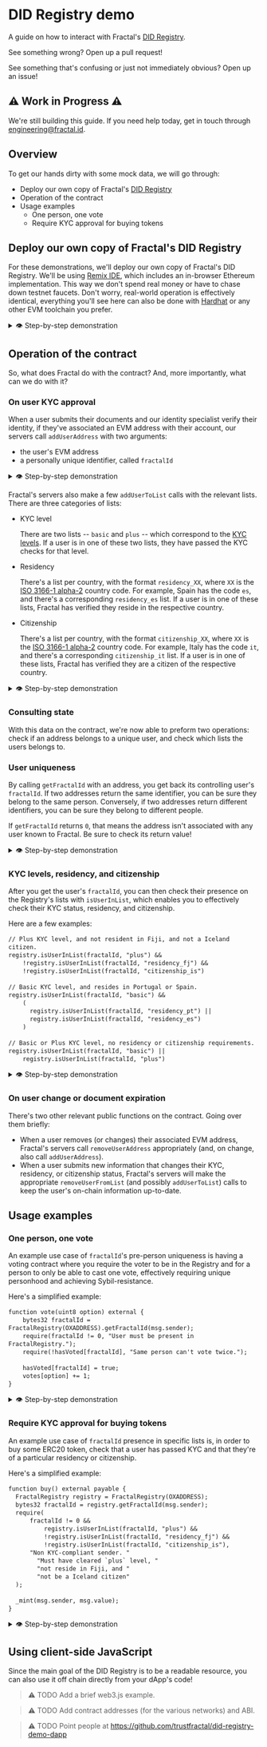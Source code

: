 # DID Registry demo

A guide on how to interact with Fractal's [DID Registry](https://github.com/trustfractal/web3-identity#option-2-did-registry-lookup).

See something wrong? Open up a pull request!

See something that's confusing or just not immediately obvious? Open up an issue!

## ⚠️ Work in Progress ⚠️

We're still building this guide. If you need help today, get in touch through <engineering@fractal.id>.

## Overview

To get our hands dirty with some mock data, we will go through:

- Deploy our own copy of Fractal's [DID Registry](https://github.com/trustfractal/web3-identity/blob/main/FractalRegistry.sol)
- Operation of the contract
- Usage examples
  - One person, one vote
  - Require KYC approval for buying tokens

## Deploy our own copy of Fractal's DID Registry

For these demonstrations, we'll deploy our own copy of Fractal's DID Registry. We'll be using [Remix IDE](https://remix.ethereum.org/), which includes an in-browser Ethereum implementation. This way we don't spend real money or have to chase down testnet faucets. Don't worry, real-world operation is effectively identical, everything you'll see here can also be done with [Hardhat](https://hardhat.org/) or any other EVM toolchain you prefer.

<details>
  <summary>👁 Step-by-step demonstration</summary>

In order to make this guide accessible to non-blockchain developers, we've included step-by-step screenshots. If you're a blockchain developer and you're familiar with Remix IDE, feel free to skip these.

Let's get started! First off, let's start by deploying our own copy of a FractalRegistry.

- Go to [Remix IDE](https://remix.ethereum.org/) and clone this git repo as a workspace.

  <details>
    <summary>📸 Step-by-step screenshots</summary>

  - On your browser, go to `https://remix.ethereum.org/`. Accept or decline their analytics collection.

    <img src="media/01-01.png" />

  - Click through the welcome wizard.

    <img src="media/01-02.png" />

  - The Remix IDE should now be ready to be used. You should look like this:

    <img src="media/01-03.png" />

  - Click on "Clone Git Repository"

    <img src="media/01-04.png" />

  - Input `https://github.com/trustfractal/did_registry_demo` and click "Ok"

    <img src="media/01-05.png" />

  - Remix will take a few seconds to do the clone. After it's done, you should see new files on the left bar:

    <img src="media/01-06.png" />

  </details>

- Compile and deploy the `contracts/1_FractalRegistry.sol` contract. Use your own address as the `root` constructor argument.

  <details>
    <summary>📸 Step-by-step screenshots</summary>

  - On the file browser on the left, click "contracts", and then "1_FractalRegistry.sol".

    <img src="media/01-07.png" />

  - With that file open, click on the "Solidity compiler" tab

    <img src="media/01-08.png" />

  - Click on the "Compile 01_FractalRegistry.sol" button

    <img src="media/01-09.png" />

  - Everything should go well, and you should see a green checkmark on the tab

    <img src="media/01-10.png" />

  - Next, click on the "Deploy & run transactions" tab

    <img src="media/01-11.png" />

  - We're now going to deploy the contract we've just compiled. In order to do that, this specific contract needs to know who will be able to change its state. That's going to be the account we're currently using. Click on the "Copy account to clipboard" button.

    <img src="media/01-13.png" />

  - Paste it on the box to the right of the "Deploy" button, and press that button.

    <img src="media/01-14.png" />

  - The contract is now deployed. You should be able to see three consequences:

    1. You should see a success message on the console on the bottom.
    2. Your account's balance went down a little bit. This is because it was spent as gas as part of the deployment.
    3. You should now have a contract entry on the bottom left.

      <img src="media/01-15.png" />

  We now have a working FractalRegistry deployment to play around with! 🎉

  </details>

</details>

## Operation of the contract

So, what does Fractal do with the contract? And, more importantly, what can we do with it?

### On user KYC approval

When a user submits their documents and our identity specialist verify their identity, if they've associated an EVM address with their account, our servers call `addUserAddress` with two arguments:

- the user's EVM address
- a personally unique identifier, called `fractalId`

<details>
  <summary>👁 Step-by-step demonstration</summary>

Let's use ourselves as an example. Let's pretend Fractal assigned us the `fractalId` of `0x0123456789ABCDEF0123456789ABCDEF0123456789ABCDEF0123456789ABCDEF`.

- Make a `addUserAddress` call with:

  - `addr`: our own address
  - `fractalId`: `0x0123456789ABCDEF0123456789ABCDEF0123456789ABCDEF0123456789ABCDEF`

  <details>
    <summary>📸 Step-by-step screenshots</summary>

  - Click on the arrow to the left of the deployed contract. This will reveal the contract's functions.

      <img src="media/02-01.png" />

  - Scroll down and click on the arrow to the right of "addUserAddre...". This will show the input boxes to put in arguments to make a call to `addUserAddress`.

      <img src="media/02-02.png" />

  - Scroll all the way up, and copy your own address.

      <img src="media/02-03.png" />

  - Scroll back down to the `addUserAddress` input boxes, and paste your own address in the `addr` box.

      <img src="media/02-04.png" />

  - Paste `0x0123456789ABCDEF0123456789ABCDEF0123456789ABCDEF0123456789ABCDEF` on the `fractalId` box.

      <img src="media/02-05.png" />

  - Click "transact".

      <img src="media/02-06.png" />

  - The transaction should go through successfully. You should see a new green checkmark appear in the console informing us that the call to `FractalRegistry.addUserAddress` has been successful.

      <img src="media/02-07.png" />

  </details>

</details>

Fractal's servers also make a few `addUserToList` calls with the relevant lists. There are three categories of lists:

- KYC level

  There are two lists -- `basic` and `plus` -- which correspond to the [KYC levels](https://docs.developer.fractal.id/kyc-levels). If a user is in one of these two lists, they have passed the KYC checks for that level.

- Residency

  There's a list per country, with the format `residency_XX`, where `XX` is the [ISO 3166-1 alpha-2](https://en.wikipedia.org/wiki/ISO_3166-1_alpha-2) country code. For example, Spain has the code `es`, and there's a corresponding `residency_es` list. If a user is in one of these lists, Fractal has verified they reside in the respective country.

- Citizenship

  There's a list per country, with the format `citizenship_XX`, where `XX` is the [ISO 3166-1 alpha-2](https://en.wikipedia.org/wiki/ISO_3166-1_alpha-2) country code. For example, Italy has the code `it`, and there's a corresponding `citizenship_it` list. If a user is in one of these lists, Fractal has verified they are a citizen of the respective country.

<details>
  <summary>👁 Step-by-step demonstration</summary>

Let's pretend we're a Swedish citizen (`se`) living in the Åland Islands (`ax`) that has passed the Plus KYC level (`plus`).

- Make a `addUserToList` call with:

  - `userId`: `0x0123456789ABCDEF0123456789ABCDEF0123456789ABCDEF0123456789ABCDEF`
  - `listId`: `citizenship_se`

  <details>
    <summary>📸 Step-by-step screenshots</summary>

  - Look for, and click on the arrow to the right of `addUserToList`.

      <img src="media/02-08.png" />

  - Paste `0x0123456789ABCDEF0123456789ABCDEF0123456789ABCDEF0123456789ABCDEF` on the `userId` box.

      <img src="media/02-09.png" />

  - Paste `citizenship_se` on the `listId` box.

      <img src="media/02-10.png" />

  - Click "transact".

      <img src="media/02-11.png" />

  - The transaction should go through successfully. You should see a new green checkmark appear in the console informing us that the call to `FractalRegistry.addUserToList` has been successful.

      <img src="media/02-12.png" />

  </details>

- Make a `addUserToList` call with:

  - `userId`: `0x0123456789ABCDEF0123456789ABCDEF0123456789ABCDEF0123456789ABCDEF`
  - `listId`: `residency_ax`

  <details>
    <summary>📸 Step-by-step screenshots</summary>

  - Paste `residency_ax` on the `listId` box.

      <img src="media/02-13.png" />

  - Click "transact".

      <img src="media/02-14.png" />

  - The transaction should go through successfully. You should see a new green checkmark appear in the console informing us that the call to `FractalRegistry.addUserToList` has been successful.

      <img src="media/02-15.png" />

  </details>

- Make a `addUserToList` call with:

  - `userId`: `0x0123456789ABCDEF0123456789ABCDEF0123456789ABCDEF0123456789ABCDEF`
  - `listId`: `plus`

  <details>
    <summary>📸 Step-by-step screenshots</summary>

  - Paste `plus` on the `listId` box.

      <img src="media/02-16.png" />

  - Click "transact".

      <img src="media/02-17.png" />

  - The transaction should go through successfully. You should see a new green checkmark appear in the console informing us that the call to `FractalRegistry.addUserToList` has been successful.

      <img src="media/02-18.png" />

  </details>

</details>

### Consulting state

With this data on the contract, we're now able to preform two operations: check if an address belongs to a unique user, and check which lists the users belongs to.

### User uniqueness

By calling `getFractalId` with an address, you get back its controlling user's `fractalId`. If two addresses return the same identifier, you can be sure they belong to the same person. Conversely, if two addresses return different identifiers, you can be sure they belong to different people.

If `getFractalId` returns `0`, that means the address isn't associated with any user known to Fractal. Be sure to check its return value!

<details>
  <summary>👁 Step-by-step demonstration</summary>

Let's see how to contract responds to querying for own address, and an arbitrary address that's not in the contract.

- Make a `getFractalId` call with:
  - `addr`: your own address
- Verify that you get our `fractalId` back.

  `0x0123456789ABCDEF0123456789ABCDEF0123456789ABCDEF0123456789ABCDEF`

  <details>
    <summary>📸 Step-by-step screenshots</summary>

  - Look for, and click on the arrow to the right of `getFractalId`.

      <img src="media/03-01.png" />

  - Scroll all the way up, and copy your own address.

      <img src="media/03-02.png" />

  - Paste your own address on the `addr` box.

      <img src="media/03-03.png" />

  - Click "call".

      <img src="media/03-04.png" />

  - The call should be successful. Remix does output some details to the console but, more importantly, the result of the call is displayed just below it. We can see that our call returned `0x0123456789abcdef0123456789abcdef0123456789abcdef0123456789abcdef`, which is the `fractalId` we assigned to our address previously in this guide.

      <img src="media/03-05.png" />

  </details>

- Make a `getFractalId` call with:
  - `addr`: some arbitrary valid address. Here's an example: `0x05a56E2D52c817161883f50c441c3228CFe54d9f`
- Verify that you get back zero:

  `0x0000000000000000000000000000000000000000000000000000000000000000`

  <details>
    <summary>📸 Step-by-step screenshots</summary>

  - Paste `0x05a56E2D52c817161883f50c441c3228CFe54d9f` on the `addr` box.

      <img src="media/03-06.png" />

  - Click "call".

      <img src="media/03-07.png" />

  - The call should be successful and have returned `0x0000000000000000000000000000000000000000000000000000000000000000`.

      <img src="media/03-08.png" />

  </details>

</details>

### KYC levels, residency, and citizenship

After you get the user's `fractalId`, you can then check their presence on the Registry's lists with `isUserInList`, which enables you to effectively check their KYC status, residency, and citizenship.

Here are a few examples:

```solidity
// Plus KYC level, and not resident in Fiji, and not a Iceland citizen.
registry.isUserInList(fractalId, "plus") &&
    !registry.isUserInList(fractalId, "residency_fj") &&
    !registry.isUserInList(fractalId, "citizenship_is")

// Basic KYC level, and resides in Portugal or Spain.
registry.isUserInList(fractalId, "basic") &&
    (
      registry.isUserInList(fractalId, "residency_pt") ||
      registry.isUserInList(fractalId, "residency_es")
    )

// Basic or Plus KYC level, no residency or citizenship requirements.
registry.isUserInList(fractalId, "basic") ||
    registry.isUserInList(fractalId, "plus")
```

<details>
  <summary>👁 Step-by-step demonstration</summary>

Let's see how to contract responds to querying for own lists, and an some other arbitrary ones.

- Make a `isUserInList` call with:
  - `userId`: `0x0123456789ABCDEF0123456789ABCDEF0123456789ABCDEF0123456789ABCDEF`
  - `listId`: `citizenship_se`
- Verify that you get back `true`.

  <details>
    <summary>📸 Step-by-step screenshots</summary>

  - Look for, and click on the arrow to the right of `isUserInList`.

      <img src="media/03-09.png" />

  - Paste `0x0123456789ABCDEF0123456789ABCDEF0123456789ABCDEF0123456789ABCDEF` on the `userId` box.

      <img src="media/03-10.png" />

  - Paste `citizenship_se` on the `listId` box.

      <img src="media/03-11.png" />

  - Click "call".

      <img src="media/03-12.png" />

  - The call should be successful and have returned `true`.

      <img src="media/03-13.png" />

  </details>

- Make a `isUserInList` call with:
  - `userId`: `0x0123456789ABCDEF0123456789ABCDEF0123456789ABCDEF0123456789ABCDEF`
  - `listId`: `residency_ax`
- Verify that you get back `true`.

  <details>
    <summary>📸 Step-by-step screenshots</summary>

  - Paste `residency_ax` on the `listId` box.

      <img src="media/03-14.png" />

  - Click "call".

      <img src="media/03-15.png" />

  - The call should be successful and have returned `true`.

      <img src="media/03-16.png" />

  </details>

- Make a `isUserInList` call with:
  - `userId`: `0x0123456789ABCDEF0123456789ABCDEF0123456789ABCDEF0123456789ABCDEF`
  - `listId`: `citizenship_dk`
- Verify that you get back `false`.

  <details>
    <summary>📸 Step-by-step screenshots</summary>

  - Paste `citizenship_dk` on the `listId` box.

      <img src="media/03-17.png" />

  - Click "call".

      <img src="media/03-18.png" />

  - The call should be successful and have returned `false`.

      <img src="media/03-19.png" />

  </details>

- Make a `isUserInList` call with:
  - `userId`: `0x0123456789ABCDEF0123456789ABCDEF0123456789ABCDEF0123456789ABCDEF`
  - `listId`: `residency_fi`
- Verify that you get back `false`.

  <details>
    <summary>📸 Step-by-step screenshots</summary>

  - Paste `residency_fi` on the `listId` box.

      <img src="media/03-20.png" />

  - Click "call".

      <img src="media/03-21.png" />

  - The call should be successful and have returned `false`.

      <img src="media/03-22.png" />

  </details>

</details>

### On user change or document expiration

There's two other relevant public functions on the contract. Going over them briefly:

- When a user removes (or changes) their associated EVM address, Fractal's servers call `removeUserAddress` appropriately (and, on change, also call `addUserAddress`).
- When a user submits new information that changes their KYC, residency, or citizenship status, Fractal's servers will make the appropriate `removeUserFromList` (and possibly `addUserToList`) calls to keep the user's on-chain information up-to-date.

## Usage examples

### One person, one vote

An example use case of `fractalId`'s pre-person uniqueness is having a voting contract where you require the voter to be in the Registry and for a person to only be able to cast one vote, effectively requiring unique personhood and achieving Sybil-resistance.

Here's a simplified example:

```solidity
function vote(uint8 option) external {
    bytes32 fractalId = FractalRegistry(OXADDRESS).getFractalId(msg.sender);
    require(fractalId != 0, "User must be present in FractalRegistry.");
    require(!hasVoted[fractalId], "Same person can't vote twice.");

    hasVoted[fractalId] = true;
    votes[option] += 1;
}
```

<details>
  <summary>👁 Step-by-step demonstration</summary>

The Voting contract, which can be found at `contracts/2_Voting.sol`, only has 3 relevant operations:

- Being deployed. Its constructor requires two arguments: the number of options we're voting for (i.e., how different choices are in our ballot) and the address for the FractalRegistry contract.
- Vote. It takes a single argument, the option you're voting for.
- Tallying the results. This returns the current vote count for each option.

Let's try it out and see how it behaves!

- Compile and deploy the `contracts/2_Voting.sol` contract. For constructor arguments, use:

  - `options`: `4`. Nothing special about this choice.
  - `registryAddress`: the address of the FractalRegistry we've been using.

  <details>
    <summary>📸 Step-by-step screenshots</summary>

  - On the file browser on the left, click "contracts", and then "contracts/2_Voting.sol".

    <img src="media/04-01.png" />

  - With that file open, click on the "Solidity compiler" tab.

    <img src="media/04-02.png" />

  - Click on the "Compile 2_Voting.sol" button.

    <img src="media/04-03.png" />

  - Everything should go well, and you should see a green checkmark on the tab.

    <img src="media/04-04.png" />

  - Next, click on the "Deploy & run transactions" tab.

    <img src="media/04-05.png" />

  - Make sure the Voting contract is selected.

    <img src="media/04-06.png" />

  - Click on the arrow to the right of the Deploy button. This should show the argument input boxes.

    <img src="media/04-07.png" />

  - Copy your FractalRegistry address.

    <img src="media/04-08.png" />

  - Input `4` in the `options` box.

    <img src="media/04-09.png" />

  - Paste it in the `registryAddress` box.

    <img src="media/04-10.png" />

  - Click "transact".

    <img src="media/04-11.png" />

  - The contract is now deployed. You should see a success message on the console on the bottom.

    <img src="media/04-12.png" />

  - If you scroll all the way to the bottom, you should now have a Voting contract entry.

    <img src="media/04-13.png" />

  </details>

- Let's call `currentTally`. It should show that all four options have zero votes.

  <details>
    <summary>📸 Step-by-step screenshots</summary>

  - Click on the arrow to the left of the deployed contract. This will reveal the contract's functions.

      <img src="media/04-14.png" />

  - Click on "currentTally".

      <img src="media/04-15.png" />

  - You should see 4 zeros: `[0, 0, 0, 0]`.

      <img src="media/04-16.png" />

  </details>

- Let's call `vote` with option `1`. It should succeed.

  <details>
    <summary>📸 Step-by-step screenshots</summary>

  - Click on the arrow to the right of "vote".

      <img src="media/04-17.png" />

  - Input `1` on the `option` box.

      <img src="media/04-18.png" />

  - Click "transact".

      <img src="media/04-19.png" />

  - The transaction should succeed, and you should see a new green checkmark appear in the console.

      <img src="media/04-20.png" />

  </details>

- Let's call `currentTally` again. It should show that option `1` has one vote, and that options `0`, `2`, and `3` have all zero votes.

  <details>
    <summary>📸 Step-by-step screenshots</summary>

  - Click on "currentTally" again.

      <img src="media/04-21.png" />

  - It should now return `[0, 1, 0, 0]`.

      <img src="media/04-22.png" />

  </details>

- Let's try calling `vote` again. This time, it should fail, with the reason "Already voted: the same person can't vote twice."

  <details>
    <summary>📸 Step-by-step screenshots</summary>

  - Click on "vote" again.

      <img src="media/04-23.png" />

  - You should see a red cross on the console, meaning the transaction failed. It should also read the reason: "Already voted: the same person can't vote twice."

      <img src="media/04-24.png" />

  </details>

- Let's try calling `vote` with a different address, one that's not registered in our FractalRegistry contract. It should fail, with the reason "Unregistered user: user must be present in FractalRegistry."

  <details>
    <summary>📸 Step-by-step screenshots</summary>

  - Scroll all the way up, and select the second account. This now becomes our address.

      <img src="media/04-25.png" />

  - Scroll all the way back down to "vote" and click it again.

      <img src="media/04-26.png" />

  - You should see a red cross on the console, meaning the transaction failed. It should also read the reason: "Unregistered user: user must be present in FractalRegistry."

      <img src="media/04-27.png" />

  - In order to not confuse ourselves in later steps, let's select the first account again.

      <img src="media/04-28.png" />

  </details>

- Let's call `currentTally` again. Even though we tried to execute a bunch of invalid votes, it should return the same results as before.

  <details>
    <summary>📸 Step-by-step screenshots</summary>

  - Click on "currentTally" again.

      <img src="media/04-29.png" />

  - It should still return `[0, 1, 0, 0]`.

      <img src="media/04-30.png" />

  </details>

</details>

### Require KYC approval for buying tokens

An example use case of `fractalId` presence in specific lists is, in order to buy some ERC20 token, check that a user has passed KYC and that they're of a particular residency or citizenship.

Here's a simplified example:

```solidity
function buy() external payable {
  FractalRegistry registry = FractalRegistry(OXADDRESS);
  bytes32 fractalId = registry.getFractalId(msg.sender);
  require(
      fractalId != 0 &&
          registry.isUserInList(fractalId, "plus") &&
          !registry.isUserInList(fractalId, "residency_fj") &&
          !registry.isUserInList(fractalId, "citizenship_is"),
      "Non KYC-compliant sender. "
        "Must have cleared `plus` level, "
        "not reside in Fiji, and "
        "not be a Iceland citizen"
  );

  _mint(msg.sender, msg.value);
}
```

<details>
  <summary>👁 Step-by-step demonstration</summary>

The DemoToken contract, which can be found at `contracts/3_DemoToken.sol`, is a toy ERC20 token with a `buy` function that, when it receives funds from a KYC-approved account with the `plus` level, mints (i.e. creates) new tokens. In order to portray the common requirement of disallowing certain countries, the contract rejects Fiji (`fj`) residents and Iceland (`is`) citizens.

In order to make things simpler, we're going to be reusing the [OpenZeppelin's ERC20 implementation](https://docs.openzeppelin.com/contracts/4.x/erc20). It brings along a lot of standard ERC20 functions but, for this demo, we only care about `balance`, which will let us check our balance.

Let's try it out and see it working!

- Compile and deploy the `contracts/3_DemoToken.sol` contract. For constructor arguments, use:

  - `registryAddress`: the address of the FractalRegistry we've been using.

  <details>
    <summary>📸 Step-by-step screenshots</summary>

  - On the file browser on the left, click "contracts", and then "contracts/3_DemoToken.sol".

    <img src="media/05-01.png" />

  - With that file open, click on the "Solidity compiler" tab.

    <img src="media/05-02.png" />

  - Click on the "Compile 3_DemoToken.sol" button.

    <img src="media/05-03.png" />

  - Everything should go well, and you should see a green checkmark on the tab.

    <img src="media/05-04.png" />

  - Next, click on the "Deploy & run transactions" tab.

    <img src="media/05-05.png" />

  - Make sure the DemoToken contract is selected.

    <img src="media/05-06.png" />

  - Click on the arrow to the right of the Deploy button. This should show the argument input box.

    <img src="media/05-07.png" />

  - Copy your FractalRegistry address.

    <img src="media/05-08.png" />

  - Paste it in the `registryAddress` box.

    <img src="media/05-09.png" />

  - Click "transact".

    <img src="media/05-10.png" />

  - The contract is now deployed. You should see a success message on the console on the bottom. If you scroll all the way to the bottom on the left, you should now have a DemoToken contract entry.

    <img src="media/05-11.png" />

  </details>

- Let's call `balance` for our own address. Since we didn't buy any tokens yet, it should be zero.

  <details>
    <summary>📸 Step-by-step screenshots</summary>

  - Scroll all the way up, and copy your own address.

    <img src="media/05-12.png" />

  - Scroll back down, and paste it on the box to the right of "balanceOf" button. Press it to make the call.

    <img src="media/05-13.png" />

  - It should return `0`.

    <img src="media/05-14.png" />

  </details>

- Let's call `buy` with 42 Wei. Since we're in the `plus` list, we're not in the `residency_fj` list, and we're also not in the `citizenship_is` list, we should be successful!

  <details>
    <summary>📸 Step-by-step screenshots</summary>

  - Scroll all the way up, until you see the "Value" input box, and put `42` in it.

    <img src="media/05-15.png" />

  - Scroll back down, and click the "buy" button.

    <img src="media/05-16.png" />

  - The transaction should succeed, and you should see a new green checkmark appear in the console.

      <img src="media/05-17.png" />

  </details>

- Let's call `balance` again. It should now return 42.

  <details>
    <summary>📸 Step-by-step screenshots</summary>

  - Click "balanceOf" again. It should now return `42`.

    <img src="media/05-18.png" />

  </details>

- In order to see an example of a non-compliant person trying to buy tokens, let's pretend we moved from the Åland Islands (`ax`) to Fiji (`fj`). Let's remove our `fractalId` from the list `residency_ax` add it to `residency_fj`.

  <details>
    <summary>📸 Step-by-step screenshots</summary>

  - If necessary, click on the arrow to the left of the FractalRegistry contract. This will reveal the contract's functions.

    <img src="media/05-19.png" />

  - If necessary, click on the arrow to the right of "removeUserFr...". This will reveal the function's argument input boxes.

    <img src="media/05-20.png" />

  - In the "userId" box, input `0x0123456789abcdef0123456789abcdef0123456789abcdef0123456789abcdef`.

    <img src="media/05-21.png" />

  - In the "listId" box, input `residency_ax`.

    <img src="media/05-22.png" />

  - Click "transact".

    <img src="media/05-23.png" />

  - The transaction should succeed, and you should see a new green checkmark appear in the console.

      <img src="media/05-24.png" />

  - If necessary, click on the arrow to the right of "addUserToList". This will reveal the function's argument input boxes.

    <img src="media/05-25.png" />

  - In the "userId" box, input `0x0123456789abcdef0123456789abcdef0123456789abcdef0123456789abcdef`.

    <img src="media/05-26.png" />

  - In the "listId" box, input `residency_fj`.

    <img src="media/05-27.png" />

  - Click "transact".

    <img src="media/05-28.png" />

  - The transaction should succeed, and you should see a new green checkmark appear in the console.

      <img src="media/05-29.png" />

  </details>

- Let's try calling `buy` again. Since our residency is now on Fiji (`fj`), which is marked as disallowed, the contract now refuses the transaction.

  <details>
    <summary>📸 Step-by-step screenshots</summary>

  - Click on "buy" again.

      <img src="media/05-30.png" />

  - You should see a red cross on the console, meaning the transaction failed. It should also read the reason: "Non KYC-compliant sender."

      <img src="media/05-31.png" />

  </details>

</details>

## Using client-side JavaScript

Since the main goal of the DID Registry is to be a readable resource, you can also use it off chain directly from your dApp's code!

> ⚠️ TODO Add a brief web3.js example.

> ⚠️ TODO Add contract addresses (for the various networks) and ABI.

> ⚠️ TODO Point people at <https://github.com/trustfractal/did-registry-demo-dapp>
